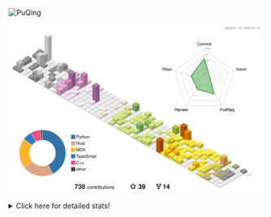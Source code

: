 ![PuQing](https://user-images.githubusercontent.com/27223114/171565019-9a56fae6-b08b-421f-99db-7e830da42371.png)

![](./profile-3d-contrib/profile-season-animate.svg)

<details>
<summary>Click here for detailed stats!</summary>

<!--START_SECTION:waka-->
![Lines of code](https://img.shields.io/badge/From%20Hello%20World%20I%27ve%20Written-1.6%20million%20lines%20of%20code-blue)

**🐱 My GitHub Data** 

> 📦 415.6 kB Used in GitHub's Storage 
 > 
> 🏆 5 Contributions in the Year 2025
 > 
> 🚫 Not Opted to Hire
 > 
> 📜 37 Public Repositories 
 > 
> 🔑 33 Private Repositories 
 > 
**I'm an Early 🐤** 

```text
🌞 Morning                647 commits         ██░░░░░░░░░░░░░░░░░░░░░░░   07.61 % 
🌆 Daytime                3743 commits        ███████████░░░░░░░░░░░░░░   44.00 % 
🌃 Evening                1946 commits        ██████░░░░░░░░░░░░░░░░░░░   22.88 % 
🌙 Night                  2171 commits        ██████░░░░░░░░░░░░░░░░░░░   25.52 % 
```


📊 **This Week I Spent My Time On** 

```text
💬 Programming Languages: 
Python                   5 hrs 29 mins       ███████░░░░░░░░░░░░░░░░░░   29.83 % 
Lua                      3 hrs 12 mins       ████░░░░░░░░░░░░░░░░░░░░░   17.38 % 
Reading Paper            1 hr 47 mins        ██░░░░░░░░░░░░░░░░░░░░░░░   09.77 % 
Other                    1 hr 38 mins        ██░░░░░░░░░░░░░░░░░░░░░░░   08.96 % 
TOML                     1 hr 35 mins        ██░░░░░░░░░░░░░░░░░░░░░░░   08.61 % 

🔥 Editors: 
VS Code                  12 hrs 32 mins      █████████████████░░░░░░░░   68.14 % 
Zotero                   1 hr 47 mins        ██░░░░░░░░░░░░░░░░░░░░░░░   09.77 % 
Telegram                 1 hr 35 mins        ██░░░░░░░░░░░░░░░░░░░░░░░   08.61 % 
NetEaseMusic             1 hr 12 mins        ██░░░░░░░░░░░░░░░░░░░░░░░   06.52 % 
MicrosoftPowerPoint      41 mins             █░░░░░░░░░░░░░░░░░░░░░░░░   03.76 % 

💻 Operating System: 
WSL                      12 hrs 32 mins      █████████████████░░░░░░░░   68.14 % 
Mac                      5 hrs 52 mins       ████████░░░░░░░░░░░░░░░░░   31.86 % 
```


<!--END_SECTION:waka-->
</details>
